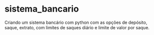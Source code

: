 # sistema_bancario
Criando um sistema bancário com python com as opções de depósito, saque, extrato, com limites de saques diário e limite de valor por saque.
